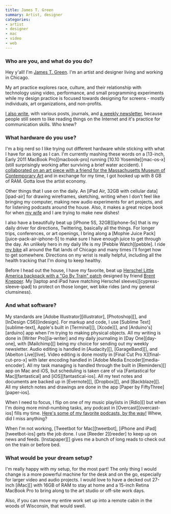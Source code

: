 ```yaml
---
title: James T. Green
summary: Artist, designer
categories:
- artist
- designer
- mac
- video
- web
---
```


### Who are you, and what do you do?

Hey y'all! I'm [James T. Green](http://jamestgreen.com/ "James' website."). I'm an artist and designer living and working in Chicago.

My art practice explores race, culture, and their relationship with technology using video, performance, and small programming experiments while my design practice is focused towards designing for screens - mostly individuals, art organizations, and non-profits.

[I also write](http://jamestgreen.com/writings/ "James' writing."), with various posts, journals, and [a weekly newsletter](http://jamestgreen.com/thestudiovisit/ "James' weekly newsletter."), because people still seem to like reading things on the Internet and it's practice for communication skills. Who knew?

### What hardware do you use?

I'm a big nerd so I like trying out different hardware while sticking with what I have for as long as I can. I'm currently mashing these words on a [13-inch, Early 2011 MacBook Pro][macbook-pro] running [10.10 Yosemite][mac-os-x] (still surprisingly working after surviving a brief water accident). I [collaborated on an art piece with a friend for the Massachusetts Museum of Contemporary Art](http://jamestgreen.com/work/michaeljackson "James' artwork with Jason Lazarus for the MMoCA.") and in exchange for my time, I got hooked up with 8 GB of RAM. Gotta love the artist economy.

Other things that I use on the daily. An [iPad Air, 32GB with cellular data][ipad-air] for drawing wireframes, sketching, writing when I don't feel like bringing my computer, making new audio experiments for art projects, and for listening podcasts around the house. Also, it makes a great recipe book for when [my wife](http://www.cnerohlsen.com/ "C'ne's website.") and I are trying to make new dishes!

I also have a beautifully beat up [iPhone 5S, 32GB][iphone-5s] that is my daily driver for directions, Twittering, basically all the things. For longer trips, conferences, or art openings, I bring along a [Mophie Juice Pack][juice-pack-air-iphone-5] to make sure I have enough juice to get through the day. An unlikely hero in my daily life is my [Pebble Watch][pebble]. I ride [my bike](https://dl.dropboxusercontent.com/u/28699243/Documents/Websites/James%20T.%20Green/Links/bike.jpg "A photo of James' bike.") all around the flat lands of Chicago and many times I'll forget how to get somewhere. Directions on my wrist is really helpful, including all the health tracking that I'm doing to keep healthy.

Before I head out the house, I have my favorite, beat up [Herschel Little America backpack with a "Go By Train" patch](http://jamestgreen.tumblr.com/image/80672372695 "A photo of James' backpack and patch.") designed by friend [Brent Knepper](http://brent.knepper.usesthis.com/ "Brent's interview."). My [laptop and iPad have matching Herschel sleeves][cypress-sleeve-ipad] to protect on those longer, wet bike rides (and my general clumsiness).

### And what software?

My standards are [Adobe Illustrator][illustrator], [Photoshop][], and [InDesign CS6][indesign]. For markup and code, I use [Sublime Text][sublime-text], Apple's built in [Terminal][], [Xcode][], and [Arduino's][arduino] app when I'm trying to making physical objects. All my writing is done in [Writer Pro][ia-writer] and my daily journaling in [Day One][day-one], with [Mailchimp][] being my choice for sending out my weekly newsletter. Audio editing is handled in [Audacity][], [GarageBand][], and [Abelton Live][live]. Video editing is done mostly in [Final Cut Pro X][final-cut-pro-x] with later encoding handled in [Adobe Media Encoder][media-encoder]. All my task managing is handled through the built in [Reminders][] app on Mac and iOS, but scheduling is taken care of via [Fantastical for Mac][fantastical] and [iOS][fantastical-ios]. All my text notes and documents are backed up in [Evernote][], [Dropbox][], and [Backblaze][]. All my sketch notes and drawings are done in the app [Paper by FiftyThree][paper-ios].

When I need to focus, I flip on one of my music playlists in [Rdio][] but when I'm doing more mind-numbing tasks, any podcast in [Overcast][overcast-ios] fills my time. [Here's some of my favorite podcasts, by the way!](http://podcastthing.com/james-t-green "James' favourite podcasts.") Whew, did I miss anything?

When I'm not working, [Tweetbot for Mac][tweetbot], [iPhone and iPad][tweetbot-ios] gets the job done. I use [Reeder 2][reeder] to keep up on news and feeds. [Instapaper][] gives me a bunch of long reads to check out on the train or before bed.

### What would be your dream setup?

I'm really happy with my setup, for the most part! The only thing I would change is a more powerful machine for the desk and on the go, especially for larger video and audio projects. I would love to have a decked out 27-inch [iMac][] with 16GB of RAM to stay at home and a 15-inch Retina MacBook Pro to bring along to the art studio or off-site work days.

Also, if you can move my entire work set up into a remote cabin in the woods of Wisconsin, that would swell.